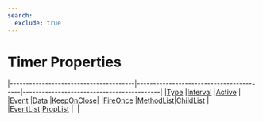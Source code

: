 ```yaml
---
search:
  exclude: true
---
```


<h1 class="heading"><span class="name">Timer Properties</span></h1>

|---------------------------------------|-----------------------------------------|-------------------------------------------|
|[Type](../properties/type.md)          |[Interval](../properties/interval.md)    |[Active](../properties/active.md)          |
|[Event](../properties/event.md)        |[Data](../properties/data.md)            |[KeepOnClose](../properties/keeponclose.md)|
|[FireOnce](../properties/fireonce.md)  |[MethodList](../properties/methodlist.md)|[ChildList](../properties/childlist.md)    |
|[EventList](../properties/eventlist.md)|[PropList](../properties/proplist.md)    |&nbsp;                                     |
